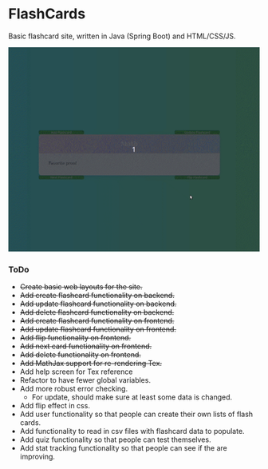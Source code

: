 # FlashCards
Basic flashcard site, written in Java (Spring Boot) and HTML/CSS/JS.

![](flashcards.gif)

### ToDo
* ~~Create basic web layouts for the site.~~
* ~~Add create flashcard functionality on backend.~~
* ~~Add update flashcard functionality on backend.~~
* ~~Add delete flashcard functionality on backend.~~
* ~~Add create flashcard functionality on frontend.~~
* ~~Add update flashcard functionality on frontend.~~
* ~~Add flip functionality on frontend.~~
* ~~Add next card functionality on frontend.~~
* ~~Add delete functionality on frontend.~~
* ~~Add MathJax support for re-rendering Tex.~~
* Add help screen for Tex reference
* Refactor to have fewer global variables.
* Add more robust error checking.
	 * For update, should make sure at least some data is changed.
* Add flip effect in css.
* Add user functionality so that people can create their own lists of flash cards.
* Add functionality to read in csv files with flashcard data to populate.
* Add quiz functionality so that people can test themselves.
* Add stat tracking functionality so that people can see if the are improving.

